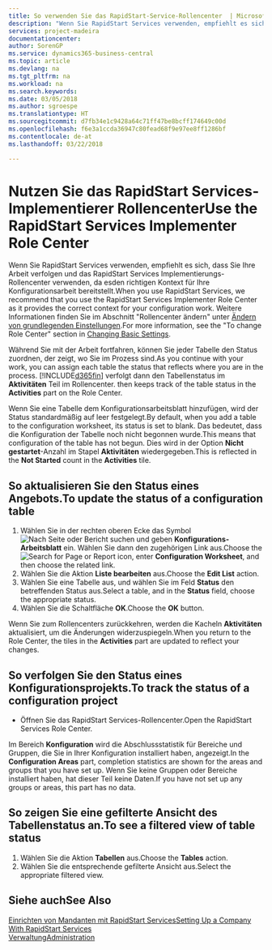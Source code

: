 ```yaml
---
title: So verwenden Sie das RapidStart-Service-Rollencenter  | Microsoft Docs
description: "Wenn Sie RapidStart Services verwenden, empfiehlt es sich, dass Sie Ihre Arbeit verfolgen und das RapidStart Services Implementierungs-Rollencenter verwenden, da esden richtigen Kontext für Ihre Konfigurationsarbeit bereitstellt."
services: project-madeira
documentationcenter: 
author: SorenGP
ms.service: dynamics365-business-central
ms.topic: article
ms.devlang: na
ms.tgt_pltfrm: na
ms.workload: na
ms.search.keywords: 
ms.date: 03/05/2018
ms.author: sgroespe
ms.translationtype: HT
ms.sourcegitcommit: d7fb34e1c9428a64c71ff47be8bcff174649c00d
ms.openlocfilehash: f6e3a1ccda36947c80fead68f9e97ee8ff1286bf
ms.contentlocale: de-at
ms.lasthandoff: 03/22/2018

---
```

# <a name="use-the-rapidstart-services-implementer-role-center"></a><span data-ttu-id="12776-103">Nutzen Sie das RapidStart Services-Implementierer Rollencenter</span><span class="sxs-lookup"><span data-stu-id="12776-103">Use the RapidStart Services Implementer Role Center</span></span>
<span data-ttu-id="12776-104">Wenn Sie RapidStart Services verwenden, empfiehlt es sich, dass Sie Ihre Arbeit verfolgen und das RapidStart Services Implementierungs-Rollencenter verwenden, da esden richtigen Kontext für Ihre Konfigurationsarbeit bereitstellt.</span><span class="sxs-lookup"><span data-stu-id="12776-104">When you use RapidStart Services, we recommend that you use the RapidStart Services Implementer Role Center as it provides the correct context for your configuration work.</span></span> <span data-ttu-id="12776-105">Weitere Informationen finden Sie im Abschnitt "Rollencenter ändern" unter [Ändern von grundlegenden Einstellungen](ui-change-basic-settings.md).</span><span class="sxs-lookup"><span data-stu-id="12776-105">For more information, see the "To change Role Center" section in [Changing Basic Settings](ui-change-basic-settings.md).</span></span>

<span data-ttu-id="12776-106">Während Sie mit der Arbeit fortfahren, können Sie jeder Tabelle den Status zuordnen, der zeigt, wo Sie im Prozess sind.</span><span class="sxs-lookup"><span data-stu-id="12776-106">As you continue with your work, you can assign each table the status that reflects where you are in the process.</span></span> [!INCLUDE[d365fin](includes/d365fin_md.md)]<span data-ttu-id="12776-107"> verfolgt dann den Tabellenstatus im **Aktivitäten** Teil im Rollencenter.</span><span class="sxs-lookup"><span data-stu-id="12776-107"> then keeps track of the table status in the **Activities** part on the Role Center.</span></span>  

<span data-ttu-id="12776-108">Wenn Sie eine Tabelle dem Konfigurationsarbeitsblatt hinzufügen, wird der Status standardmäßig auf leer festgelegt.</span><span class="sxs-lookup"><span data-stu-id="12776-108">By default, when you add a table to the configuration worksheet, its status is set to blank.</span></span> <span data-ttu-id="12776-109">Das bedeutet, dass die Konfiguration der Tabelle noch nicht begonnen wurde.</span><span class="sxs-lookup"><span data-stu-id="12776-109">This means that configuration of the table has not begun.</span></span> <span data-ttu-id="12776-110">Dies wird in der Option **Nicht gestartet**-Anzahl im Stapel **Aktivitäten** wiedergegeben.</span><span class="sxs-lookup"><span data-stu-id="12776-110">This is reflected in the **Not Started** count in the **Activities** tile.</span></span>  

## <a name="to-update-the-status-of-a-configuration-table"></a><span data-ttu-id="12776-111">So aktualisieren Sie den Status eines Angebots.</span><span class="sxs-lookup"><span data-stu-id="12776-111">To update the status of a configuration table</span></span>  
1.  <span data-ttu-id="12776-112">Wählen Sie in der rechten oberen Ecke das Symbol ![Nach Seite oder Bericht suchen](media/ui-search/search_small.png "Nach Seite oder Bericht suchen") und geben **Konfigurations-Arbeitsblatt** ein. Wählen Sie dann den zugehörigen Link aus.</span><span class="sxs-lookup"><span data-stu-id="12776-112">Choose the ![Search for Page or Report](media/ui-search/search_small.png "Search for Page or Report icon") icon, enter **Configuration Worksheet**, and then choose the related link.</span></span>  
2.  <span data-ttu-id="12776-113">Wählen Sie die Aktion **Liste bearbeiten** aus.</span><span class="sxs-lookup"><span data-stu-id="12776-113">Choose the **Edit List** action.</span></span>  
3.  <span data-ttu-id="12776-114">Wählen Sie eine Tabelle aus, und wählen Sie im Feld **Status** den betreffenden Status aus.</span><span class="sxs-lookup"><span data-stu-id="12776-114">Select a table, and in the **Status** field, choose the appropriate status.</span></span>  
4.  <span data-ttu-id="12776-115">Wählen Sie die Schaltfläche **OK**.</span><span class="sxs-lookup"><span data-stu-id="12776-115">Choose the **OK** button.</span></span>  

<span data-ttu-id="12776-116">Wenn Sie zum Rollencenters zurückkehren, werden die Kacheln **Aktivitäten** aktualisiert, um die Änderungen widerzuspiegeln.</span><span class="sxs-lookup"><span data-stu-id="12776-116">When you return to the Role Center, the tiles in the **Activities** part are updated to reflect your changes.</span></span>  

## <a name="to-track-the-status-of-a-configuration-project"></a><span data-ttu-id="12776-117">So verfolgen Sie den Status eines Konfigurationsprojekts.</span><span class="sxs-lookup"><span data-stu-id="12776-117">To track the status of a configuration project</span></span>  
- <span data-ttu-id="12776-118">Öffnen Sie das RapidStart Services-Rollencenter.</span><span class="sxs-lookup"><span data-stu-id="12776-118">Open the RapidStart Services Role Center.</span></span>  

<span data-ttu-id="12776-119">Im Bereich **Konfiguration** wird die Abschlussstatistik für Bereiche und Gruppen, die Sie in Ihrer Konfiguration installiert haben, angezeigt.</span><span class="sxs-lookup"><span data-stu-id="12776-119">In the **Configuration Areas** part, completion statistics are shown for the areas and groups that you have set up.</span></span> <span data-ttu-id="12776-120">Wenn Sie keine Gruppen oder Bereiche installiert haben, hat dieser Teil keine Daten.</span><span class="sxs-lookup"><span data-stu-id="12776-120">If you have not set up any groups or areas, this part has no data.</span></span>  

## <a name="to-see-a-filtered-view-of-table-status"></a><span data-ttu-id="12776-121">So zeigen Sie eine gefilterte Ansicht des Tabellenstatus an.</span><span class="sxs-lookup"><span data-stu-id="12776-121">To see a filtered view of table status</span></span>  
1. <span data-ttu-id="12776-122">Wählen Sie die Aktion **Tabellen** aus.</span><span class="sxs-lookup"><span data-stu-id="12776-122">Choose the **Tables** action.</span></span>  
2. <span data-ttu-id="12776-123">Wählen Sie die entsprechende gefilterte Ansicht aus.</span><span class="sxs-lookup"><span data-stu-id="12776-123">Select the appropriate filtered view.</span></span>  

## <a name="see-also"></a><span data-ttu-id="12776-124">Siehe auch</span><span class="sxs-lookup"><span data-stu-id="12776-124">See Also</span></span>  
[<span data-ttu-id="12776-125">Einrichten von Mandanten mit RapidStart Services</span><span class="sxs-lookup"><span data-stu-id="12776-125">Setting Up a Company With RapidStart Services</span></span>](admin-set-up-a-company-with-rapidstart.md)  
[<span data-ttu-id="12776-126">Verwaltung</span><span class="sxs-lookup"><span data-stu-id="12776-126">Administration</span></span>](admin-setup-and-administration.md)

